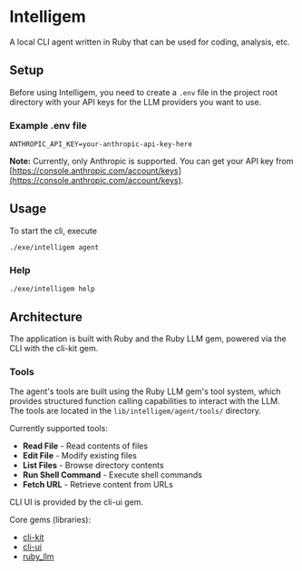 # Intelligem

A local CLI agent written in Ruby that can be used for coding, analysis, etc.


## Setup

Before using Intelligem, you need to create a `.env` file in the project root directory with your API keys for the LLM providers you want to use.

### Example .env file

```
ANTHROPIC_API_KEY=your-anthropic-api-key-here
```

**Note:** Currently, only Anthropic is supported. You can get your API key from [https://console.anthropic.com/account/keys](https://console.anthropic.com/account/keys).

## Usage

To start the cli, execute

`./exe/intelligem agent`

### Help

`./exe/intelligem help` 

## Architecture

The application is built with Ruby and the Ruby LLM gem, powered via the CLI with the cli-kit gem.

### Tools

The agent's tools are built using the Ruby LLM gem's tool system, which provides structured function calling capabilities to interact with the LLM. The tools are located in the `lib/intelligem/agent/tools/` directory.

Currently supported tools:
- **Read File** - Read contents of files
- **Edit File** - Modify existing files
- **List Files** - Browse directory contents
- **Run Shell Command** - Execute shell commands
- **Fetch URL** - Retrieve content from URLs 

CLI UI is provided by the cli-ui gem. 

Core gems (libraries): 
 - [cli-kit](https://github.com/Shopify/cli-kit)
 - [cli-ui](https://github.com/Shopify/cli-ui)
 - [ruby_llm](https://rubyllm.com)